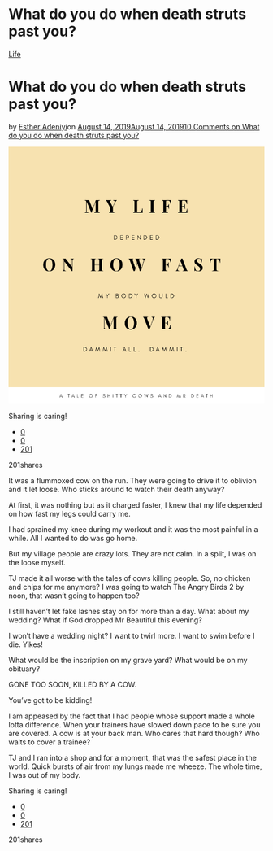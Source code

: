 # What do you do when death struts past you?

[Life](https://estheradeniyi.com/category/life/)
# What do you do when death struts past you?

by [Esther Adeniyi](https://estheradeniyi.com/author/esther-adeniyi/)on [August 14, 2019August 14, 2019](https://estheradeniyi.com/what-do-you-do-when-death-struts-past-you/)[10 Comments on What do you do when death struts past you?](https://estheradeniyi.com/what-do-you-do-when-death-struts-past-you/#comments)

![](images\20190814_111559_0000.png)

Sharing is caring!

- [0](https://www.facebook.com/sharer/sharer.php?u=https%3A%2F%2Festheradeniyi.com%2Fwhat-do-you-do-when-death-struts-past-you%2F&amp;t=What%20do%20you%20do%20when%20death%20struts%20past%20you%3F)
- [0](https://twitter.com/intent/tweet?text=What%20do%20you%20do%20when%20death%20struts%20past%20you%3F&amp;url=https%3A%2F%2Festheradeniyi.com%2Fwhat-do-you-do-when-death-struts-past-you%2F)
- [201](#)

201shares

It was a flummoxed cow on the run. They were going to drive it to oblivion and it let loose. Who sticks around to watch their death anyway?

At first, it was nothing but as it charged faster, I knew that my life depended on how fast my legs could carry me.

I had sprained my knee during my workout and it was the most painful in a while. All I wanted to do was go home.

But my village people are crazy lots. They are not calm. In a split, I was on the loose myself.

TJ made it all worse with the tales of cows killing people. So, no chicken and chips for me anymore? I was going to watch The Angry Birds 2 by noon, that wasn&#x2019;t going to happen too?

I still haven&#x2019;t let fake lashes stay on for more than a day. What about my wedding? What if God dropped Mr Beautiful this evening?

I won&#x2019;t have a wedding night? I want to twirl more. I want to swim before I die. Yikes!

What would be the inscription on my grave yard? What would be on my obituary?

GONE TOO SOON, KILLED BY A COW.

You&#x2019;ve got to be kidding!

I am appeased by the fact that I had people whose support made a whole lotta difference. When your trainers have slowed down pace to be sure you are covered. A cow is at your back man. Who cares that hard though? Who waits to cover a trainee?

TJ and I ran into a shop and for a moment, that was the safest place in the world. Quick bursts of air from my lungs made me wheeze. The whole time, I was out of my body.

Sharing is caring!

- [0](https://www.facebook.com/sharer/sharer.php?u=https%3A%2F%2Festheradeniyi.com%2Fwhat-do-you-do-when-death-struts-past-you%2F&amp;t=What%20do%20you%20do%20when%20death%20struts%20past%20you%3F)
- [0](https://twitter.com/intent/tweet?text=What%20do%20you%20do%20when%20death%20struts%20past%20you%3F&amp;url=https%3A%2F%2Festheradeniyi.com%2Fwhat-do-you-do-when-death-struts-past-you%2F)
- [201](#)

201shares
